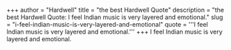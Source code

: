 +++
author = "Hardwell"
title = "the best Hardwell Quote"
description = "the best Hardwell Quote: I feel Indian music is very layered and emotional."
slug = "i-feel-indian-music-is-very-layered-and-emotional"
quote = '''I feel Indian music is very layered and emotional.'''
+++
I feel Indian music is very layered and emotional.
